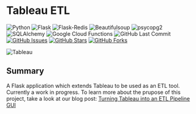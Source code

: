 # Tableau ETL

![Python](https://img.shields.io/badge/Python-3.7.2-blue.svg?logo=python&longCache=true&logoColor=white&colorB=23a8e2&style=flat-square&colorA=36363e)
![Flask](https://img.shields.io/badge/Flask-1.0.2-blue.svg?longCache=true&logo=flask&style=flat-square&logoColor=white&colorB=23a8e2&colorA=36363e)
![Flask-Redis](https://img.shields.io/badge/Flask--Redis-0.3.0-blue.svg?longCache=true&logo=redis&style=flat-square&logoColor=white&colorB=D82C20&colorA=36363e)
![Beautifulsoup](https://img.shields.io/badge/Beautifulsoup4-4.6.3-blue.svg?longCache=true&logo=delicious&longCache=true&style=flat-square&logoColor=white&colorB=23a8e2&colorA=36363e)
![psycopg2](https://img.shields.io/badge/psycopg2-2.7.6.1-red.svg?longCache=true&style=flat-square&logo=scala&logoColor=white&colorA=36363e)
![SQLAlchemy](https://img.shields.io/badge/SQLAlchemy-1.2.12-red.svg?longCache=true&style=flat-square&logo=scala&logoColor=white&colorA=36363e)
![Google Cloud Functions](https://img.shields.io/badge/Google—Cloud—Functions-v93-blue.svg?longCache=true&logo=google&longCache=true&style=flat-square&logoColor=white&colorB=23a8e2&colorA=36363e)
![GitHub Last Commit](https://img.shields.io/github/last-commit/google/skia.svg?style=flat-square&colorA=36363e)
[![GitHub Issues](https://img.shields.io/github/issues/toddbirchard/tableau-etl.svg?style=flat-square&colorA=36363e)](https://github.com/toddbirchard/tableau-etl/issues)
[![GitHub Stars](https://img.shields.io/github/stars/toddbirchard/tableau-etl.svg?style=flat-square&colorB=e3bb18&colorA=36363e)](https://github.com/toddbirchard/tableau-etl/stargazers)
[![GitHub Forks](https://img.shields.io/github/forks/toddbirchard/tableau-etl.svg?style=flat-square&colorA=36363e)](https://github.com/toddbirchard/tableau-etl/network)

![Tableau](https://raw.githubusercontent.com/toddbirchard/tableau-etl/master/application/assets/img/tableaugithub.jpg)

## Summary

A Flask application which extends Tableau to be used as an ETL tool. Currently a work in progress. To learn more about the prupose of this project, take a look at our blog post: [Turning Tableau into an ETL Pipeline GUI](https://hackersandslackers.com/tableaus-rest-api-turning-tableau-into-an-etl-pipeline-gui/)
